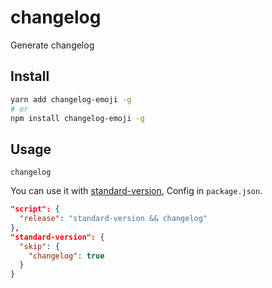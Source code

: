 # changelog

Generate changelog

## Install

```bash
yarn add changelog-emoji -g
# or
npm install changelog-emoji -g
```

## Usage

```
changelog
```

You can use it with [standard-version](https://github.com/conventional-changelog/standard-version),
Config in `package.json`.
```json
"script": {
  "release": "standard-version && changelog"
},
"standard-version": {
  "skip": {
    "changelog": true
  }
}
```
